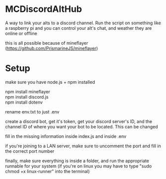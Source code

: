# MCDiscordAltHub
A way to link your alts to a discord channel. Run the script on something like a raspberry pi and you can control your alt's chat, and weather they are online or offline  

this is all possible because of mineflayer (https://github.com/PrismarineJS/mineflayer)  

# Setup
make sure you have node.js + npm installed  

npm install mineflayer  
npm install discord.js  
npm install dotenv  

rename env.txt to just .env  

create a discord bot, get it's token, get your discord server's ID, and the channel ID of where you want your bot to be located. This can be changed  

fill in the missing information inside index.js and inside .env  

if you're joining to a LAN server, make sure to uncomment the port and fill in the correct port number  

finally, make sure everything is inside a folder, and run the appropriate runnable for your system (if you're on linux you may have to type "sudo chmod +x linux-runner" into the terminal)  
